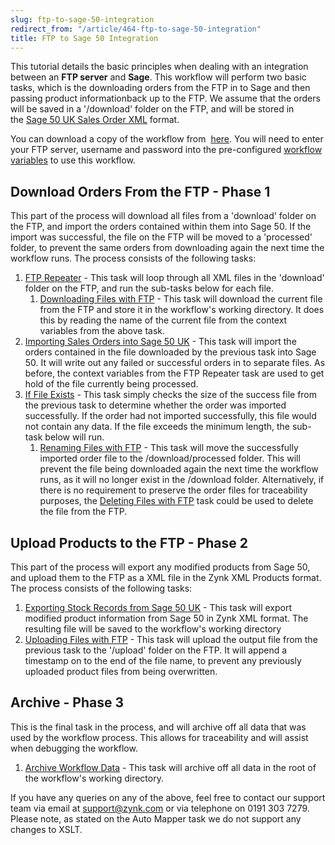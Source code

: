 ```yaml
---
slug: ftp-to-sage-50-integration
redirect_from: "/article/464-ftp-to-sage-50-integration"
title: FTP to Sage 50 Integration
---
```

 This tutorial details the basic principles when dealing with an integration between an **FTP server** and **Sage**. This workflow will perform two basic tasks, which is the downloading orders from the FTP in to Sage and then passing product informationback up to the FTP. We assume that the orders will be saved in a '/download' folder on the FTP, and will be stored in the [Sage 50 UK Sales Order XML](sage-50-uk-sales-order-xml) format.        

You can download a copy of the workflow from             [here](https://github.com/zynksoftware/samples/tree/master/Workflow%20Samples). You            will need to enter your FTP server, username and password into the pre-configured [workflow variables](configure-workflow-variables)            to use this workflow.

## Download Orders From the FTP - Phase 1
This part of the process will download all files from a 'download' folder on the FTP, and import the orders contained within            them into Sage 50. If the import was successful, the file on the FTP will be moved to a 'processed' folder, to            prevent the same orders from downloading again the next time the workflow runs. The process consists of the following            tasks:

1. [FTP Repeater](ftp-repeater) - This task will loop through all XML files in the 'download' folder on the FTP, and run the sub-tasks below for each file.                
    1. [Downloading Files with FTP](downloading-files-with-ftp) - This task will download the current file from the FTP and store it in the workflow's working directory. It does this by reading the name of the current file from the context variables from the above task.
2. [Importing Sales Orders into Sage 50 UK](importing-sales-orders-into-sage-50-uk) - This task will import the orders contained in the file downloaded by the previous task into Sage 50. It will write out any failed or successful orders in to separate files. As before, the context variables from the FTP Repeater task are used to get hold of the file currently being processed.
3. [If File Exists](if-file-exists) - This task simply checks the size of the success file from the previous task to determine whether the order was imported successfully.  If the order had not imported successfully, this file would not contain any data. If the file exceeds the minimum length, the sub-task below will run.                        
    1. [Renaming Files with FTP](renaming-files-with-ftp) - This task will move the successfully imported order file to the /download/processed folder. This will prevent the file being downloaded again the next time the workflow runs, as it will no longer exist in the /download folder.  Alternatively, if there is no requirement to preserve the order files for traceability purposes, the [Deleting Files with FTP](deleting-files-with-ftp) task could be used to delete the file from the FTP.

## Upload Products to the FTP - Phase 2
This part of the process will export any modified products from Sage 50, and upload them to the FTP as a XML file in the Zynk XML Products format. The process consists of the following tasks:

1. [Exporting Stock Records from Sage 50 UK](exporting-stock-records-from-sage-50-uk) - This task will export modified product information from Sage 50 in Zynk XML format. The resulting file will be saved to the workflow's working directory
2. [Uploading Files with FTP](uploading-files-with-ftp) - This task will upload the output file from the previous task to the '/upload' folder on the FTP. It will append a timestamp on to the end of the file name, to prevent any previously uploaded product files from being overwritten.

## Archive - Phase 3
This is the final task in the process, and will archive off all data that was used by the workflow process. This allows for traceability and will assist when debugging the workflow.

1. [Archive Workflow Data](archive-workflow-data) - This task will archive off all data in the root of the workflow's working directory.

If you have any queries on any of the above, feel free to contact our support team via email at support@zynk.com or via telephone on 0191 303 7279. Please note, as stated on the Auto Mapper task we do not support any changes to XSLT.

